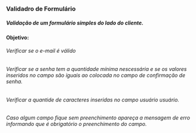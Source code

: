 ### Validadro de Formulário

##### Validação de um formulário simples do lado do cliente.

#### Objetivo:

###### Verificar se o e-mail é válido 
###### Verificar se a senha tem a quantidade mínima nescessária e  se os valores inseridos no campo são iguais ao colocada no campo de confirmação de senha. 

###### Verificar a quantide de caracteres inseridas no campo usuário usuário.

###### Caso algum campo fique sem preenchimento apareça a mensagem de erro informando que é obrigatório o preenchimento do campo.
